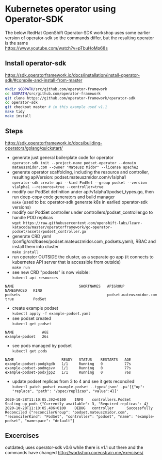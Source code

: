 # Kubernetes operator using Operator-SDK
The below RedHat OpenShift Operator-SDK workshop uses some earlier version of operator-sdk so the commands differ, but the resulting operator is the same  
<https://www.youtube.com/watch?v=pTbuHoMp68s>

## Install operator-sdk
<https://sdk.operatorframework.io/docs/installation/install-operator-sdk/#compile-and-install-from-master>
```bash
mkdir $GOPATH/src/github.com/operator-framework
cd $GOPATH/src/github.com/operator-framework
git clone https://github.com/operator-framework/operator-sdk
cd operator-sdk
git checkout master # in this example used v1.1
make tidy
make install
```
## Steps
<https://sdk.operatorframework.io/docs/building-operators/golang/quickstart/>
- generate just general boilerplate code for operator  
  `operator-sdk init --project-name podset-operator --domain mateuszmidor.com --owner "Mateusz Midor" --license apache2`
- generate operator scaffolding, including the resource and controller, resulting apiVersion: podset.mateuszmidor.com/v1alpha1  
  `operator-sdk create api --kind PodSet --group podset --version v1alpha1 --resource=true --controller=true`  
- modify our PodSet definition under api/v1alpha1/podset_types.go, then run deep-copy code generators and build manager  
  `make` (used to be: operator-sdk generate k8s in earlied operator-sdk versions)
- modify our PodSet controller under controllers/podset_controller.go to handle POD replicas    
  `wget https://raw.githubusercontent.com/openshift-labs/learn-katacoda/master/operatorframework/go-operator-podset/assets/podset_controller.go`
- generate CRD yaml (config/crd/bases/podset.mateuszmidor.com_podsets.yaml), RBAC and install them into cluster  
  `make install`
- run operator OUTSIDE the cluster, as a separate go app (it connects to kubernetes API server that is accessible from outside)  
  `make run`  
- see new CRD "podsets" is now visible:  
  `kubectl api-resources`  
```
NAME                              SHORTNAMES   APIGROUP                       NAMESPACED   KIND  
podsets                                        podset.mateuszmidor.com        true         PodSet
```
- create example podset  
  `kubectl apply -f example-podset.yaml`
- see podset created  
  `kubectl get podset`  
```
NAME             AGE
example-podset   26s
```
- see pods managed by podset  
  `kubectl get pods`
```
NAME                      READY   STATUS    RESTARTS   AGE
example-podset-podgkgdb   1/1     Running   0          77s
example-podset-podmqsvv   1/1     Running   0          77s
example-podset-podxjpp2   1/1     Running   0          76s
```
- update podset replicas from 3 to 4 and see it gets reconciled  
`kubectl patch podset example-podset --type='json' -p='[{"op": "replace", "path": "/spec/replicas", "value":4}]'`
```
2020-10-28T11:10:05.392+0100    INFO    controllers.PodSet      Scaling up pods {"Currently available": 3, "Required replicas": 4}
2020-10-28T11:10:05.406+0100    DEBUG   controller      Successfully Reconciled {"reconcilerGroup": "podset.mateuszmidor.com", "reconcilerKind": "PodSet", "controller": "podset", "name": "example-podset", "namespace": "default"}
```

## Excercises 
outdated; uses operator-sdk v0.6 while there is v1.1 out there and the commands have changed
<http://workshop.coreostrain.me/exercises/>